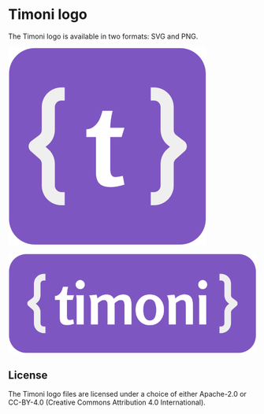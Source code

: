 # Timoni logo

The Timoni logo is available in two formats: SVG and PNG.

![logo](timoni_logo.svg)

![logo](timoni_logo_wide.svg)

## License

The Timoni logo files are licensed under a choice of either Apache-2.0
or CC-BY-4.0 (Creative Commons Attribution 4.0 International).
